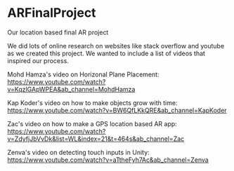 # ARFinalProject
Our location based final AR project

We did lots of online research on websites like stack overflow and youtube as we created this project. We wanted to include a list of videos that inspired our process.

Mohd Hamza's video on Horizonal Plane Placement: https://www.youtube.com/watch?v=KqzlGApWPEA&ab_channel=MohdHamza

Kap Koder's video on how to make objects grow with time: https://www.youtube.com/watch?v=BW6QfLKkQRE&ab_channel=KapKoder

Zac's video on how to make a GPS location based AR app: https://www.youtube.com/watch?v=ZdyfjJbVvDk&list=WL&index=21&t=464s&ab_channel=Zac

Zenva's video on detecting touch inputs in Unity: https://www.youtube.com/watch?v=aTtheFyh7Ac&ab_channel=Zenva
